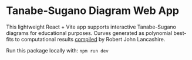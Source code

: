 # Tanabe-Sugano Diagram Web App

This lightweight React + Vite app supports interactive Tanabe-Sugano diagrams for educational purposes. Curves generated as polynomial best-fits to computational results [compiled](http://wwwchem.uwimona.edu.jm/courses/Tanabe-Sugano/TSspread.html) by Robert John Lancashire.

Run this package locally with:
`npm run dev`